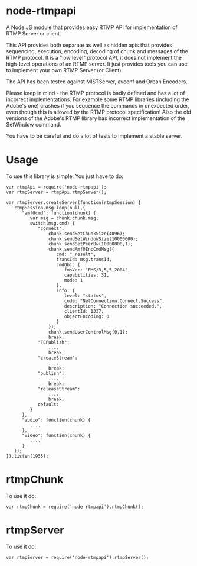 node-rtmpapi
============

A Node.JS module that provides easy RTMP API for implementation of RTMP Server or client.

This API provides both separate as well as hidden apis that provides sequencing, execution, encoding, decoding of chunk and messages of the RTMP protocol.
It is a "low level" protocol API, it does not implement the high-level operations of an RTMP server. It just provides tools you can use to implement your own RTMP Server (or Client).

The API has been tested against MISTServer, avconf and Orban Encoders.

Please keep in mind - the RTMP protocol is badly defined and has a lot of incorrect implementations.
For example some RTMP libraries (including the Adobe's one) crashes if you sequence the commands in unexpected order, even though this is allowed by the RTMP protocol specification!
Also the old versions of the Adobe's RTMP library has incorrect implementation of the SetWindow command.

You have to be careful and do a lot of tests to implement a stable server.

Usage
==

To use this library is simple. You just have to do:

    
    var rtmpApi = require('node-rtmpapi');
    var rtmpServer = rtmpApi.rtmpServer();
    
    var rtmpServer.createServer(function(rtmpSession) {
       rtmpSession.msg.loop(null,{
          "amf0cmd": function(chunk) {
             var msg = chunk.chunk.msg;
             switch(msg.cmd) {
                "connect":
                    chunk.sendSetChunkSize(4096);
                    chunk.sendSetWindowSize(10000000);
                    chunk.sendSetPeerBw(10000000,1);
                    chunk.sendAmf0EncCmdMsg({
                       cmd: "_result",
                       transId: msg.transId,
                       cmdObj: {
                          fmsVer: "FMS/3,5,5,2004",
                          capabilities: 31,
                          mode: 1
                       },
                       info: {
                          level: "status",
                          code: "NetConnection.Connect.Success",
                          description: "Connection succeeded.",
                          clientId: 1337,
                          objectEncoding: 0
                       }
                    });
                    chunk.sendUserControlMsg(0,1);
                    break;
                "FCPublish":
                    ....
                    break;
                "createStream":
                    ....
                    break;
                "publish":
                    ....
                    break;
                "releaseStream":
                    ....
                    break;
                default:
             }
          },
          "audio": function(chunk) {
             ....
          },
          "video": function(chunk) {
             ....
          }
       });
    }).listen(1935);



rtmpChunk
====

To use it do:

    var rtmpChunk = require('node-rtmpapi').rtmpChunk();


rtmpServer
====

To use it do:

    var rtmpServer = require('node-rtmpapi').rtmpServer();
    

